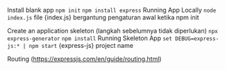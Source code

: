 Install blank app
``npm init``
``npm install express``
Running App Locally
``node index.js`` file {index.js} bergantung pengaturan awal ketika npm init

Create an application skeleton (langkah sebelumnya tidak diperlukan)
``npx express-generator``
``npm install``
Running Skeleton App
``set DEBUG=express-js:* | npm start`` {express-js} project name

Routing (https://expressjs.com/en/guide/routing.html)